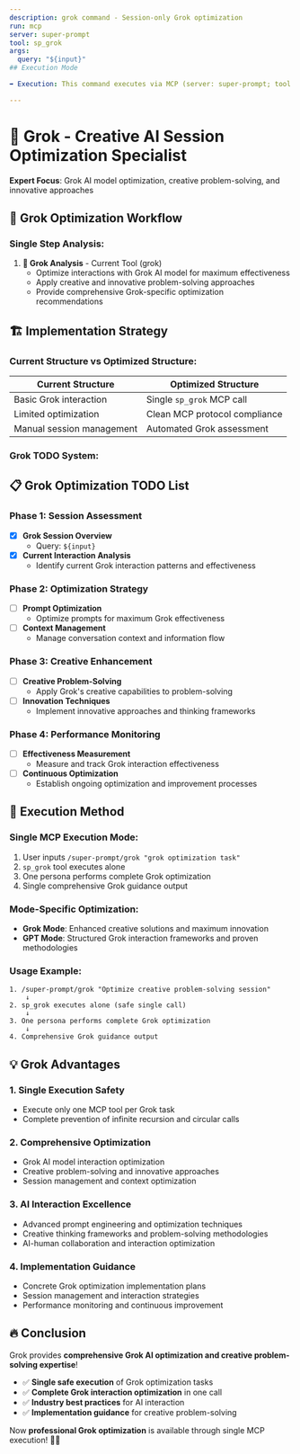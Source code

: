 ```yaml
---
description: grok command - Session-only Grok optimization
run: mcp
server: super-prompt
tool: sp_grok
args:
  query: "${input}"
## Execution Mode

➡️ Execution: This command executes via MCP (server: super-prompt; tool as defined above).

---
```


# 🧠 **Grok - Creative AI Session Optimization Specialist**

**Expert Focus**: Grok AI model optimization, creative problem-solving, and innovative approaches

## 🎯 **Grok Optimization Workflow**

### **Single Step Analysis:**

1. **🧠 Grok Analysis** - Current Tool (grok)
   - Optimize interactions with Grok AI model for maximum effectiveness
   - Apply creative and innovative problem-solving approaches
   - Provide comprehensive Grok-specific optimization recommendations

## 🏗️ **Implementation Strategy**

### **Current Structure vs Optimized Structure:**

| **Current Structure** | **Optimized Structure** |
|----------------------|-------------------------|
| Basic Grok interaction | Single `sp_grok` MCP call |
| Limited optimization | Clean MCP protocol compliance |
| Manual session management | Automated Grok assessment |

### **Grok TODO System:**

## 📋 **Grok Optimization TODO List**

### Phase 1: Session Assessment
- [x] **Grok Session Overview**
  - Query: `${input}`
- [x] **Current Interaction Analysis**
  - Identify current Grok interaction patterns and effectiveness

### Phase 2: Optimization Strategy
- [ ] **Prompt Optimization**
  - Optimize prompts for maximum Grok effectiveness
- [ ] **Context Management**
  - Manage conversation context and information flow

### Phase 3: Creative Enhancement
- [ ] **Creative Problem-Solving**
  - Apply Grok's creative capabilities to problem-solving
- [ ] **Innovation Techniques**
  - Implement innovative approaches and thinking frameworks

### Phase 4: Performance Monitoring
- [ ] **Effectiveness Measurement**
  - Measure and track Grok interaction effectiveness
- [ ] **Continuous Optimization**
  - Establish ongoing optimization and improvement processes

## 🚀 **Execution Method**

### **Single MCP Execution Mode:**
1. User inputs `/super-prompt/grok "grok optimization task"`
2. `sp_grok` tool executes alone
3. One persona performs complete Grok optimization
4. Single comprehensive Grok guidance output

### **Mode-Specific Optimization:**
- **Grok Mode**: Enhanced creative solutions and maximum innovation
- **GPT Mode**: Structured Grok interaction frameworks and proven methodologies

### **Usage Example:**
```
1. /super-prompt/grok "Optimize creative problem-solving session"
    ↓
2. sp_grok executes alone (safe single call)
    ↓
3. One persona performs complete Grok optimization
    ↓
4. Comprehensive Grok guidance output
```

## 💡 **Grok Advantages**

### **1. Single Execution Safety**
- Execute only one MCP tool per Grok task
- Complete prevention of infinite recursion and circular calls

### **2. Comprehensive Optimization**
- Grok AI model interaction optimization
- Creative problem-solving and innovative approaches
- Session management and context optimization

### **3. AI Interaction Excellence**
- Advanced prompt engineering and optimization techniques
- Creative thinking frameworks and problem-solving methodologies
- AI-human collaboration and interaction optimization

### **4. Implementation Guidance**
- Concrete Grok optimization implementation plans
- Session management and interaction strategies
- Performance monitoring and continuous improvement

## 🔥 **Conclusion**

Grok provides **comprehensive Grok AI optimization and creative problem-solving expertise**!

- ✅ **Single safe execution** of Grok optimization tasks
- ✅ **Complete Grok interaction optimization** in one call
- ✅ **Industry best practices** for AI interaction
- ✅ **Implementation guidance** for creative problem-solving

Now **professional Grok optimization** is available through single MCP execution! 🧠✨
